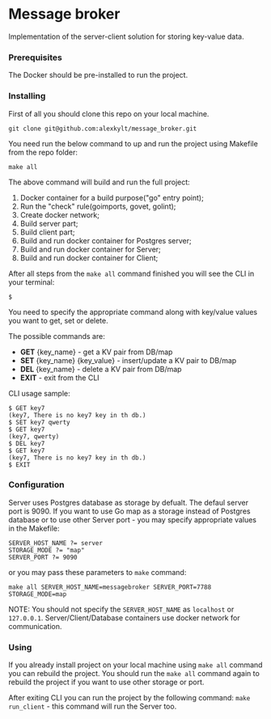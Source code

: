 # Message broker

Implementation of the server-client solution for storing key-value data.

### Prerequisites

The Docker should be pre-installed to run the project.

### Installing

First of all you should clone this repo on your local machine.

```
git clone git@github.com:alexkylt/message_broker.git
```

You need run the below command to up and run the project using Makefile from the repo folder:

```
make all
```

The above command will build and run the full project:
1) Docker container for a build purpose("go" entry point);
2) Run the "check" rule(goimports, govet, golint);
3) Create docker network;
4) Build server part;
5) Build client part;
6) Build and run docker container for Postgres server;
7) Build and run docker container for Server;
8) Build and run docker container for Client;

After all steps from the ```make all``` command finished you will see the CLI in your terminal:




```
$ 
```

You need to specify the appropriate command along with key/value values you want to get, set or delete.

The possible commands are:
  * **GET** {key_name}                - get a KV pair from DB/map  
  * **SET** {key_name} {key_value}    - insert/update a KV pair to DB/map
  * **DEL** {key_name}                - delete a KV pair from DB/map
  * **EXIT** - exit from the CLI

CLI usage sample:
```
$ GET key7
(key7, There is no key7 key in th db.)
$ SET key7 qwerty
$ GET key7
(key7, qwerty)
$ DEL key7
$ GET key7
(key7, There is no key7 key in th db.)
$ EXIT
```

### Configuration

Server uses Postgres database as storage by defualt. The defaul server port is 9090.  If you want to use Go map as a storage instead of Postgres database or to use other Server port - you may specify appropriate values in the Makefile:

```
SERVER_HOST_NAME ?= server
STORAGE_MODE ?= "map"
SERVER_PORT ?= 9090
```

or you may pass these parameters to ```make``` command:
```
make all SERVER_HOST_NAME=messagebroker SERVER_PORT=7788 STORAGE_MODE=map
```

NOTE: You should not specify the ```SERVER_HOST_NAME``` as ```localhost``` or ```127.0.0.1```. Server/Client/Database containers use docker network for communication.

### Using

If you already install project on your local machine using ```make all``` command you can rebuild the project. You should run the ```make all``` command again to rebuild the project if you want to use other storage or port.

After exiting CLI you  can run the project by the following command: ```make run_client``` - this command will run the Server too.

